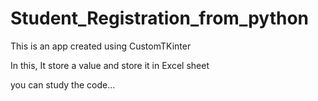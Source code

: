 # Student_Registration_from_python
This is an app created using CustomTKinter 

In this, It store a value and store it in Excel sheet

you can study the code...
